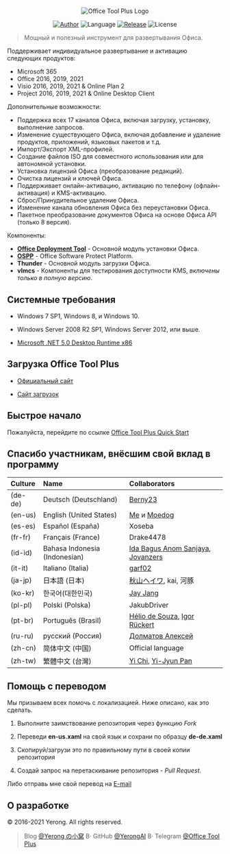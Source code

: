 ﻿#

<p align="center">
<img alt="Office Tool Plus Logo" src="https://otp.landian.vip/static/images/logo.png"/>
</p>

<p align="center">
<a href="https://www.coolhub.top/" target="_blank"><img alt="Author" src="https://img.shields.io/badge/Author-Yerong-blue?style=flat-square"/></a>
<img alt="Language" src="https://img.shields.io/badge/Language-C%23-green?style=flat-square"/>
<a href="https://otp.landian.vip/" target="_blank"><img alt="Release" src="https://img.shields.io/github/v/release/YerongAI/Office-Tool?style=flat-square"/></a>
<img alt="License" src="https://img.shields.io/github/license/YerongAI/Office-Tool?style=flat-square"/>
</p>

> Мощный и полезный инструмент для развертывания Офиса.

Поддерживает индивидуальное развертывание и активацию следующих продуктов:

- Microsoft 365
- Office 2016, 2019, 2021
- Visio 2016, 2019, 2021 & Online Plan 2
- Project 2016, 2019, 2021 & Online Desktop Client

Дополнительные возможности:

- Поддержка всех 17 каналов Офиса, включая загрузку, установку, выполнение запросов.
- Изменение существующего Офиса, включая добавление и удаление продуктов, приложений, языковых пакетов и т.д.
- Импорт/Экспорт XML-профилей.
- Создание файлов ISO для совместного использования или для автономной установки.
- Установка лицензий Офиса (преобразование редакций).
- Очистка лицензий и ключей Офиса.
- Поддерживает онлайн-активацию, активацию по телефону (офлайн-активация) и KMS-активацию.
- Сброс/Принудительное удаление Офиса.
- Изменение канала обновления Офиса без переустановки Офиса.
- Пакетное преобразование документов Офиса на основе Офиса API (только 8 версия).

Компоненты:

- **[Office Deployment Tool](https://docs.microsoft.com/en-us/deployoffice/overview-office-deployment-tool)** - Основной модуль установки Офиса.
- **[OSPP](https://docs.microsoft.com/en-us/DeployOffice/vlactivation/tools-to-manage-volume-activation-of-office)** - Office Software Protect Platform.
- **Thunder** - Основной модуль загрузки Офиса.
- **vlmcs** - Компоненты для тестирования доступности KMS, *включены только в полную версию*.

## Системные требования

- Windows 7 SP1, Windows 8, и Windows 10.
- Windows Server 2008 R2 SP1, Windows Server 2012, или выше.

- [Microsoft .NET 5.0 Desktop Runtime x86](https://dotnet.microsoft.com/download/dotnet/current/runtime)

## Загрузка Office Tool Plus

- [Официальный сайт](https://otp.landian.vip/)

- [Сайт загрузок](https://download.coolhub.top/)

## Быстрое начало

Пожалуйста, перейдите по ссылке [Office Tool Plus Quick Start](https://github.com/YerongAI/Office-Tool/wiki/Office-Tool-Plus-Quick-Start)

## Спасибо участникам, внёсшим свой вклад в программу

| Culture | Name | Collaborators |
| :-- | :-- | :-- |
(de-de) | Deutsch (Deutschland) | [Berny23](https://steamcommunity.com/id/Berny23)
(en-us) | English (United States) | [Me](https://github.com/YerongAI) и [Moedog](https://prprpr.love)
(es-es) | Español (España) | Xoseba
(fr-fr) | Français (France) | Drake4478
(id-id) | Bahasa Indonesia (Indonesian) | [Ida Bagus Anom Sanjaya](https://fb.me/Anom.Sanjaya17), [Jovanzers](https://github.com/jovanzers)
(it-it) | Italiano (Italia) | [garf02](https://github.com/garf02)
(ja-jp) | 日本語 (日本) | [秋山ヘイワ](https://github.com/akio1321), kai, 河豚
(ko-kr) | 한국어(대한민국) | [Jay Jang](http://www.yaeyaya.com)
(pl-pl) | Polski (Polska) | JakubDriver
(pt-br) | Português (Brasil) | [Hélio de Souza](https://tinyurl.com/hdstec), [Igor Rückert](https://github.com/igorruckert)
(ru-ru) | русский (Россия) | [Долматов Алексей](https://github.com/iDolmatov)
(zh-cn) | 简体中文 (中国) | Official language
(zh-tw) | 繁體中文 (台灣) | [Yi Chi](https://www.cotpear.com), [Yi-Jyun Pan](https://github.com/pan93412)

## Помощь с переводом

Мы призываем всех помочь с локализацией. Ниже описано, как это сделать.

1. Выполните заимствование репозитория через функцию *Fork*

2. Переведи **en-us.xaml** на свой язык и сохрани по образцу **de-de.xaml**

3. Скопируй/загрузи это по правильному пути в своей копии репозитория

4. Создай запрос на перетаскивание репозитория - *Pull Request*.

Либо отправь мне свой перевод на [E-mail](mailto:yerong@coolhub.top)

## О разработке

© 2016-2021 Yerong. All rights reserved.

> Blog [@Yerong の小窝](https://www.coolhub.top/) В· GitHub [@YerongAI](https://github.com/YerongAI) В· Telegram [@Office Tool Plus](https://t.me/otp_channel)
